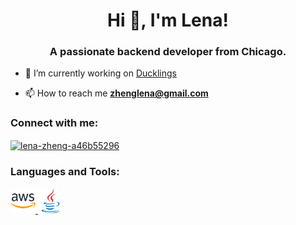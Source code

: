 <h1 align="center">Hi 👋, I'm Lena!</h1>
<h3 align="center">A passionate backend developer from Chicago.</h3>

- 🔭 I’m currently working on [Ducklings](https://github.com/zhenglena/ducklings)

- 📫 How to reach me **zhenglena@gmail.com**

<h3 align="left">Connect with me:</h3>
<p align="left">
<a href="https://linkedin.com/in/lena-zheng-a46b55296" target="blank"><img align="center" src="https://raw.githubusercontent.com/rahuldkjain/github-profile-readme-generator/master/src/images/icons/Social/linked-in-alt.svg" alt="lena-zheng-a46b55296" height="30" width="40" /></a>
</p>

<h3 align="left">Languages and Tools:</h3>
<p align="left"> <a href="https://aws.amazon.com" target="_blank" rel="noreferrer"> <img src="https://raw.githubusercontent.com/devicons/devicon/master/icons/amazonwebservices/amazonwebservices-original-wordmark.svg" alt="aws" width="40" height="40"/> </a> <a href="https://www.java.com" target="_blank" rel="noreferrer"> <img src="https://raw.githubusercontent.com/devicons/devicon/master/icons/java/java-original.svg" alt="java" width="40" height="40"/> </a> </p>

